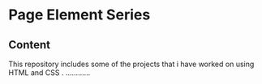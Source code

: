 # Page Element Series
## Content
This repository includes some of the projects that i have worked on using HTML and CSS
.
............
